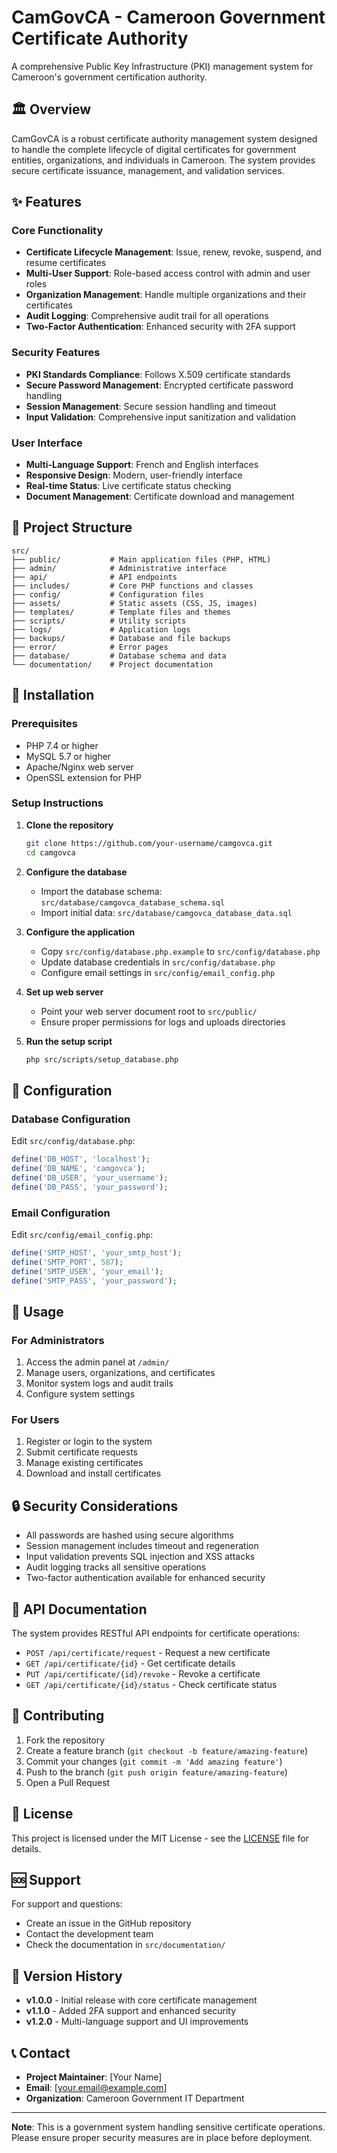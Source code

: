 # CamGovCA - Cameroon Government Certificate Authority

A comprehensive Public Key Infrastructure (PKI) management system for Cameroon's government certification authority.

## 🏛️ Overview

CamGovCA is a robust certificate authority management system designed to handle the complete lifecycle of digital certificates for government entities, organizations, and individuals in Cameroon. The system provides secure certificate issuance, management, and validation services.

## ✨ Features

### Core Functionality
- **Certificate Lifecycle Management**: Issue, renew, revoke, suspend, and resume certificates
- **Multi-User Support**: Role-based access control with admin and user roles
- **Organization Management**: Handle multiple organizations and their certificates
- **Audit Logging**: Comprehensive audit trail for all operations
- **Two-Factor Authentication**: Enhanced security with 2FA support

### Security Features
- **PKI Standards Compliance**: Follows X.509 certificate standards
- **Secure Password Management**: Encrypted certificate password handling
- **Session Management**: Secure session handling and timeout
- **Input Validation**: Comprehensive input sanitization and validation

### User Interface
- **Multi-Language Support**: French and English interfaces
- **Responsive Design**: Modern, user-friendly interface
- **Real-time Status**: Live certificate status checking
- **Document Management**: Certificate download and management

## 📁 Project Structure

```
src/
├── public/           # Main application files (PHP, HTML)
├── admin/            # Administrative interface
├── api/              # API endpoints
├── includes/         # Core PHP functions and classes
├── config/           # Configuration files
├── assets/           # Static assets (CSS, JS, images)
├── templates/        # Template files and themes
├── scripts/          # Utility scripts
├── logs/             # Application logs
├── backups/          # Database and file backups
├── error/            # Error pages
├── database/         # Database schema and data
└── documentation/    # Project documentation
```

## 🚀 Installation

### Prerequisites
- PHP 7.4 or higher
- MySQL 5.7 or higher
- Apache/Nginx web server
- OpenSSL extension for PHP

### Setup Instructions

1. **Clone the repository**
   ```bash
   git clone https://github.com/your-username/camgovca.git
   cd camgovca
   ```

2. **Configure the database**
   - Import the database schema: `src/database/camgovca_database_schema.sql`
   - Import initial data: `src/database/camgovca_database_data.sql`

3. **Configure the application**
   - Copy `src/config/database.php.example` to `src/config/database.php`
   - Update database credentials in `src/config/database.php`
   - Configure email settings in `src/config/email_config.php`

4. **Set up web server**
   - Point your web server document root to `src/public/`
   - Ensure proper permissions for logs and uploads directories

5. **Run the setup script**
   ```bash
   php src/scripts/setup_database.php
   ```

## 🔧 Configuration

### Database Configuration
Edit `src/config/database.php`:
```php
define('DB_HOST', 'localhost');
define('DB_NAME', 'camgovca');
define('DB_USER', 'your_username');
define('DB_PASS', 'your_password');
```

### Email Configuration
Edit `src/config/email_config.php`:
```php
define('SMTP_HOST', 'your_smtp_host');
define('SMTP_PORT', 587);
define('SMTP_USER', 'your_email');
define('SMTP_PASS', 'your_password');
```

## 📖 Usage

### For Administrators
1. Access the admin panel at `/admin/`
2. Manage users, organizations, and certificates
3. Monitor system logs and audit trails
4. Configure system settings

### For Users
1. Register or login to the system
2. Submit certificate requests
3. Manage existing certificates
4. Download and install certificates

## 🔒 Security Considerations

- All passwords are hashed using secure algorithms
- Session management includes timeout and regeneration
- Input validation prevents SQL injection and XSS attacks
- Audit logging tracks all sensitive operations
- Two-factor authentication available for enhanced security

## 📝 API Documentation

The system provides RESTful API endpoints for certificate operations:

- `POST /api/certificate/request` - Request a new certificate
- `GET /api/certificate/{id}` - Get certificate details
- `PUT /api/certificate/{id}/revoke` - Revoke a certificate
- `GET /api/certificate/{id}/status` - Check certificate status

## 🤝 Contributing

1. Fork the repository
2. Create a feature branch (`git checkout -b feature/amazing-feature`)
3. Commit your changes (`git commit -m 'Add amazing feature'`)
4. Push to the branch (`git push origin feature/amazing-feature`)
5. Open a Pull Request

## 📄 License

This project is licensed under the MIT License - see the [LICENSE](LICENSE) file for details.

## 🆘 Support

For support and questions:
- Create an issue in the GitHub repository
- Contact the development team
- Check the documentation in `src/documentation/`

## 🔄 Version History

- **v1.0.0** - Initial release with core certificate management
- **v1.1.0** - Added 2FA support and enhanced security
- **v1.2.0** - Multi-language support and UI improvements

## 📞 Contact

- **Project Maintainer**: [Your Name]
- **Email**: [your.email@example.com]
- **Organization**: Cameroon Government IT Department

---

**Note**: This is a government system handling sensitive certificate operations. Please ensure proper security measures are in place before deployment. 